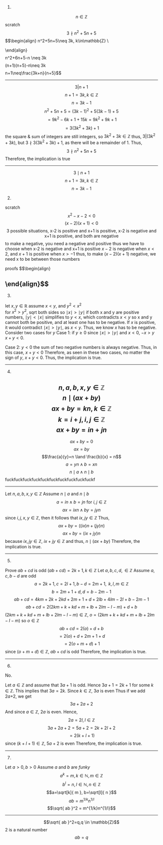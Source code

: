 1.
$$n \in \mathbb{Z}$$
scratch
$$3 \nmid n^2+5n+5$$
$$\begin{align}
n^2+5n+5\neq 3k, k\in\mathbb{Z} \\

\end{align}$$
$$n^2+6n+5-n \neq 3k$$
$$(n+1)(n+5)-n\neq 3k$$
$$n+1\neq\frac{3k+n}{n+5}$$


---

$$3|n+1$$
$$n+1 = 3k, k\in\mathbb{Z}$$
$$n=3k-1$$
$$n^2+5n+5 = (3k-1)^2+5(3k-1)+5$$
$$=9k^2-6k+1+15k=9k^2+9k+1$$
$$=3(3k^2+3k)+1$$
the square & sum of integers are still integers, so $3k^2+3k \in \mathbb{Z}$
thus, $3|(3k^2+3k)$, but $3\nmid 3(3k^2+3k)+1$, as there will be a remainder of 1.
Thus, $$3 \nmid n^2+5n+5$$
Therefore, the implication is true

---
$$3\mid n+1$$
$$n+1 = 3k, k\in\mathbb{Z}$$
$$n = 3k-1$$
$$$$




2.
scratch
$$x^2-x-2<0$$
$$(x-2)(x+1)<0$$
$$\text{3 possible situations, x-2 is positive  and x+1 is positive, x-2 is negative and x+1 is positive, and both are negative}$$
to make a negative, you need a negative and positive
thus we have to choose when $\text{x-2 is negative and x+1 is positive}$
$x-2$ is negative when $x < 2$, and $x+1$ is positive when $x>-1$
thus, to make $(x-2)(x+1)$ negative, we need x to be between those numbers

proofs
$$\begin{align}

\end{align}$$
---
3.
let $x,y\in\mathbb{R}$
assume $x < y$, and $y^2< x^2$\
for $x^2 > y^2$, sqrt both sides so $\mid x \mid> \mid y\mid$
if both x and y are positive numbers, $\mid y\mid < \mid x\mid$ simplifies to $y<x$, which contradicts $x<y$
so x and y cannot both be positive, and at least one has to be negative. 
If $x$ is positive, it would contradict $\mid x\mid>\mid y\mid$, as $x<y$. Thus, we know $x$ has to be negative.
Consider two cases for $y$
Case 1:
if $y\geq 0$
since $\mid x\mid>\mid y\mid$ and $x<0$, $-x>y$
$x+y<0$.

Case 2:
$y<0$
the sum of two negative numbers is always negative. 
Thus, in this case, $x+y<0$
Therefore, as seen in these two cases, no matter the sign of $y$, $x+y<0$. Thus, the implication is true.
___
4.
$$n, a, b, x, y \in \mathbb{Z}$$
$$n \mid (ax+by)$$
$$ax+by=kn, k\in\mathbb{Z}$$
$$k = i+j,  i,j\in \mathbb{Z}$$
$$ax+by=in+jn$$
--
$$ax+by=0$$
$$ax=by$$
$$\frac{a}{y}=n \land \frac{b}{x} = n$$
$$a=yn \land b=xn$$
$$n\mid a \land n\mid b$$
fuckfuckfuckfuckfuckfuckfuckfuckfuckfuckf

---
Let $n, a, b, x, y \in \mathbb{Z}$
Assume $n \mid a$ and $n \mid b$
$$a = in \land b = jn \text{ for } i,j \in\mathbb{Z}$$
$$ax=ixn \land by = jyn$$
since $i, j, x, y \in \mathbb{Z}$, then it follows that $ix, jy \in \mathbb{Z}$
Thus, 
$$ax+by = ((ix)n+(jy)n)$$
$$ax+by=(ix+jy)n$$
because $ix,jy\in\mathbb{Z}$, $ix+jy \in\mathbb{Z}$
and thus, $n \mid (ax+by)$
Therefore, the implication is true.

---
5.
Prove $ab+cd$ is odd $(ab+cd) = 2k+1, k\in\mathbb{Z}$
Let $a, b, c, d, \in \mathbb{Z}$
Assume $a, c, b-d$ are odd
$$a = 2k+1, c = 2l+1, b-d=2m+1, \text{ }k, l, m \in \mathbb{Z}$$
$$b = 2m+1+d, d = b-2m-1$$
$$ab+cd = 4km+2k+2kd+2m+1+d+2lb+4lm-2l+b-2m-1$$
$$ab+cd=2(2km+k+kd+m+lb+2lm-l-m)+d+b$$
$(2km+k+kd+m+lb+2lm-l-m)\in\mathbb{Z}$, $o = (2km+k+kd+m+lb+2lm-l-m)$ so $o\in\mathbb{Z}$
$$ab+cd=2(o)+d+b$$
$$=2(o)+d+2m+1+d$$
$$=2(o + m + d)+1$$
since $(o + m + d)\in\mathbb{Z}$, $ab+cd$ is odd
Therefore, the implication is true.

---
6.
No.

Let $a \in \mathbb{Z}$ and assume that $3a+1$ is odd. Hence $3a+1=2k+1$ for some $k\in\mathbb{Z}$. This implies that $3a=2k$.
Since $k\in\mathbb{Z}$, $3a$ is even
Thus if we add $2a$+2, we get $$3a+2a+2$$
And since $a\in\mathbb{Z}$, $2a$ is even. 
Hence, $$2a = 2l, l\in\mathbb{Z}$$
$$3a+2a+2=5a+2=2k+2l+2$$
$$=2(k+l+1)$$
since $(k+l+1)\in\mathbb{Z}$, $5a+2$ is even
Therefore, the implication is true.

---
7.
Let $a>0, b>0$ 
Assume $a$ and $b$ are *funky*
$$a^k=m, k\in\mathbb{N}, m\in\mathbb{Z}$$
$$b^l=n, l \in \mathbb{N}, n \in \mathbb{Z}$$
$$a=\sqrt[k]{ m }, b=\sqrt[l]{ n }$$
$$ab=m^{1/k}n^{1/l}$$
$$\sqrt{ ab }^2 = m^{1/k}n^{1/l}$$


---
$$\sqrt{ ab }^2=q,q \in \mathbb{Z}$$
2 is a natural number
$$ab=q$$
